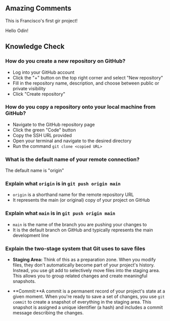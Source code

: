 ## Amazing Comments
This is Francisco's first gir project!


Hello Odin!


## Knowledge Check
### How do you create a new repository on GitHub?
- Log into your GitHub account
- Click the "+" button on the top right corner and select "New repository"
- Fill in the repository name, description, and choose between public or private visibility
- Click "Create repository"


### How do you copy a repository onto your local machine from GitHub?
- Navigate to the GitHub repository page
- Click the green "Code" button
- Copy the SSH URL provided
- Open your terminal and navigate to the desired directory
- Run the command `git clone <copied URL>`


### What is the default name of your remote connection?
The default name is "origin"


### Explain what `origin` is in `git push origin main`
- `origin` is a shorthand name for the remote repository URL
- It represents the main (or original) copy of your project on GitHub


### Explain what `main` is in `git push origin main`
- `main` is the name of the branch you are pushing your changes to
- It is the default branch on GitHub and typically represents the main development line


### Explain the two-stage system that Git uses to save files
- **Staging Area:** Think of this as a preparation zone. When you modify files, they don't automatically become 
part of your project's history. Instead, you use git add to selectively move files into the staging area. This 
allows you to group related changes and create meaningful snapshots.

- **Commit:**A commit is a permanent record of your project's state at a given moment. When you're ready to save a 
set of changes, you use `git commit` to create a snapshot of everything in the staging area. This snapshot 
is assigned a unique identifier (a hash) and includes a commit message describing the changes.
